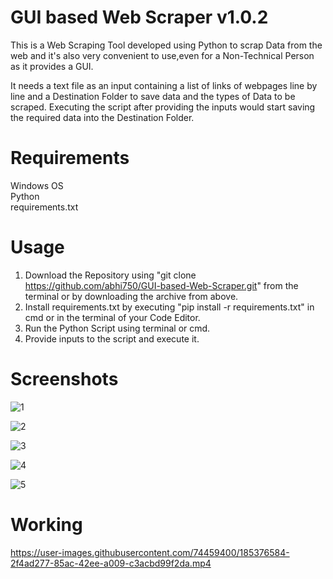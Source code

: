 # GUI based Web Scraper v1.0.2

This is a Web Scraping Tool developed using Python to scrap Data from the web and it's also very convenient to use,even for a Non-Technical Person as it provides a GUI.         

It needs a text file as an input containing a list of links of webpages line by line and a Destination Folder to save data and the types of Data to be scraped.
Executing the script after providing the inputs would start saving the required data into the Destination Folder.

# Requirements

Windows OS             
Python                   
requirements.txt

# Usage    

1. Download the Repository using "git clone https://github.com/abhi750/GUI-based-Web-Scraper.git" from the terminal or by downloading the archive from above.      
2. Install requirements.txt by executing "pip install -r requirements.txt" in cmd or in the terminal of your Code Editor.                          
3. Run the Python Script using terminal or cmd.                         
4. Provide inputs to the script and execute it.

                                                    
# Screenshots

![1](https://user-images.githubusercontent.com/74459400/185405055-bb0f6777-e53c-418b-aea0-1ec08b5405aa.png)

![2](https://user-images.githubusercontent.com/74459400/185405094-5839f310-6c1f-4976-96ff-06840c7e66ae.png)

![3](https://user-images.githubusercontent.com/74459400/185405129-77faa9ab-c51a-47d8-b08f-67903605383c.png)

![4](https://user-images.githubusercontent.com/74459400/185405192-b796fe9f-648c-448c-8e93-871ef8d871d3.png)

![5](https://user-images.githubusercontent.com/74459400/185405226-877b24a4-3ee6-4da9-8ac6-31d90d3fecd3.png)




# Working               

https://user-images.githubusercontent.com/74459400/185376584-2f4ad277-85ac-42ee-a009-c3acbd99f2da.mp4



